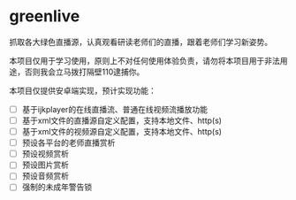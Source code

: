 # greenlive
抓取各大绿色直播源，认真观看研读老师们的直播，跟着老师们学习新姿势。

本项目仅用于学习使用，原则上不对任何使用体验负责，请勿将本项目用于非法用途，否则我会立马拨打隔壁110逮捕你。

本项目仅提供安卓端实现，预计实现功能：

- [ ] 基于ijkplayer的在线直播流、普通在线视频流播放功能
- [ ] 基于xml文件的直播源自定义配置，支持本地文件、http(s)
- [ ] 基于xml文件的视频源自定义配置，支持本地文件、http(s)
- [ ] 预设各平台的老师直播赏析
- [ ] 预设视频赏析
- [ ] 预设图片赏析
- [ ] 预设音频赏析
- [ ] 强制的未成年警告锁
